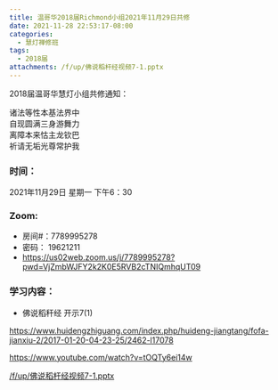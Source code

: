 ```yaml
---
title: 温哥华2018届Richmond小组2021年11月29日共修
date: 2021-11-28 22:53:17-08:00
categories:
  - 慧灯禅修班
tags:
  - 2018届
attachments: /f/up/佛说稻杆经视频7-1.pptx
---
```

2018届温哥华慧灯小组共修通知：

诸法等性本基法界中\
自现圆满三身游舞力\
离障本来怙主龙钦巴\
祈请无垢光尊常护我  

### 时间：

2021年11月29日 星期一 下午6：30

### Zoom:

* 房间#：7789995278 
* 密码： 19621211
* <https://us02web.zoom.us/j/7789995278?pwd=VjZmbWJFY2k2K0E5RVB2cTNIQmhqUT09>

### 学习内容：

* 佛说稻秆经 开示7(1)

<https://www.huidengzhiguang.com/index.php/huideng-jiangtang/fofa-jianxiu-2/2017-01-20-04-23-25/2462-l17078>

<https://www.youtube.com/watch?v=tOQTy6ei14w>

[/f/up/佛说稻杆经视频7-1.pptx](https://s3.ap-northeast-1.wasabisys.com/hdcx/hdv/f/up/佛说稻杆经视频7-1.pptx)